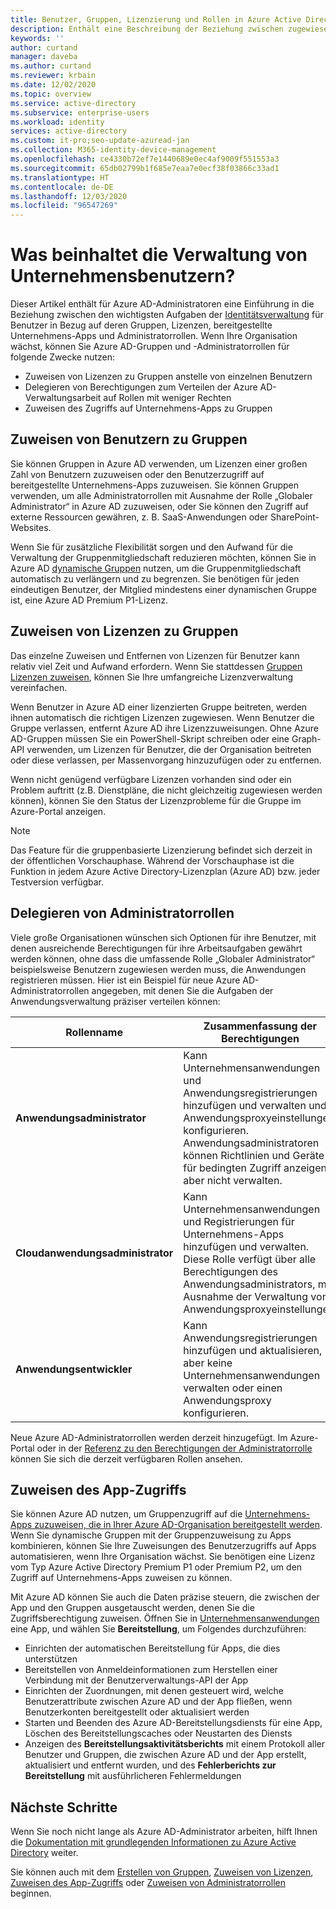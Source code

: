 ```yaml
---
title: Benutzer, Gruppen, Lizenzierung und Rollen in Azure Active Directory
description: Enthält eine Beschreibung der Beziehung zwischen zugewiesenen Benutzern und Lizenzen, Administratorrollen und Gruppenmitgliedschaft in Azure Active Directory.
keywords: ''
author: curtand
manager: daveba
ms.author: curtand
ms.reviewer: krbain
ms.date: 12/02/2020
ms.topic: overview
ms.service: active-directory
ms.subservice: enterprise-users
ms.workload: identity
services: active-directory
ms.custom: it-pro;seo-update-azuread-jan
ms.collection: M365-identity-device-management
ms.openlocfilehash: ce4330b72ef7e1440689e0ec4af9009f551553a3
ms.sourcegitcommit: 65db02799b1f685e7eaa7e0ecf38f03866c33ad1
ms.translationtype: HT
ms.contentlocale: de-DE
ms.lasthandoff: 12/03/2020
ms.locfileid: "96547269"
---
```

# <a name="what-is-enterprise-user-management"></a>Was beinhaltet die Verwaltung von Unternehmensbenutzern?

Dieser Artikel enthält für Azure AD-Administratoren eine Einführung in die Beziehung zwischen den wichtigsten Aufgaben der [Identitätsverwaltung](../fundamentals/active-directory-whatis.md?context=azure%2factive-directory%2fusers-groups-roles%2fcontext%2fugr-context) für Benutzer in Bezug auf deren Gruppen, Lizenzen, bereitgestellte Unternehmens-Apps und Administratorrollen. Wenn Ihre Organisation wächst, können Sie Azure AD-Gruppen und -Administratorrollen für folgende Zwecke nutzen:

* Zuweisen von Lizenzen zu Gruppen anstelle von einzelnen Benutzern
* Delegieren von Berechtigungen zum Verteilen der Azure AD-Verwaltungsarbeit auf Rollen mit weniger Rechten
* Zuweisen des Zugriffs auf Unternehmens-Apps zu Gruppen

## <a name="assign-users-to-groups"></a>Zuweisen von Benutzern zu Gruppen

Sie können Gruppen in Azure AD verwenden, um Lizenzen einer großen Zahl von Benutzern zuzuweisen oder den Benutzerzugriff auf bereitgestellte Unternehmens-Apps zuzuweisen. Sie können Gruppen verwenden, um alle Administratorrollen mit Ausnahme der Rolle „Globaler Administrator“ in Azure AD zuzuweisen, oder Sie können den Zugriff auf externe Ressourcen gewähren, z. B. SaaS-Anwendungen oder SharePoint-Websites.

Wenn Sie für zusätzliche Flexibilität sorgen und den Aufwand für die Verwaltung der Gruppenmitgliedschaft reduzieren möchten, können Sie in Azure AD [dynamische Gruppen](groups-create-rule.md) nutzen, um die Gruppenmitgliedschaft automatisch zu verlängern und zu begrenzen. Sie benötigen für jeden eindeutigen Benutzer, der Mitglied mindestens einer dynamischen Gruppe ist, eine Azure AD Premium P1-Lizenz.

## <a name="assign-licenses-to-groups"></a>Zuweisen von Lizenzen zu Gruppen

Das einzelne Zuweisen und Entfernen von Lizenzen für Benutzer kann relativ viel Zeit und Aufwand erfordern. Wenn Sie stattdessen [Gruppen Lizenzen zuweisen](../fundamentals/license-users-groups.md?context=azure%2factive-directory%2fusers-groups-roles%2fcontext%2fugr-context), können Sie Ihre umfangreiche Lizenzverwaltung vereinfachen.

Wenn Benutzer in Azure AD einer lizenzierten Gruppe beitreten, werden ihnen automatisch die richtigen Lizenzen zugewiesen. Wenn Benutzer die Gruppe verlassen, entfernt Azure AD ihre Lizenzzuweisungen. Ohne Azure AD-Gruppen müssen Sie ein PowerShell-Skript schreiben oder eine Graph-API verwenden, um Lizenzen für Benutzer, die der Organisation beitreten oder diese verlassen, per Massenvorgang hinzuzufügen oder zu entfernen.

Wenn nicht genügend verfügbare Lizenzen vorhanden sind oder ein Problem auftritt (z.B. Dienstpläne, die nicht gleichzeitig zugewiesen werden können), können Sie den Status der Lizenzprobleme für die Gruppe im Azure-Portal anzeigen.

>[!NOTE]
>Das Feature für die gruppenbasierte Lizenzierung befindet sich derzeit in der öffentlichen Vorschauphase. Während der Vorschauphase ist die Funktion in jedem Azure Active Directory-Lizenzplan (Azure AD) bzw. jeder Testversion verfügbar.

## <a name="delegate-administrator-roles"></a>Delegieren von Administratorrollen

Viele große Organisationen wünschen sich Optionen für ihre Benutzer, mit denen ausreichende Berechtigungen für ihre Arbeitsaufgaben gewährt werden können, ohne dass die umfassende Rolle „Globaler Administrator“ beispielsweise Benutzern zugewiesen werden muss, die Anwendungen registrieren müssen. Hier ist ein Beispiel für neue Azure AD-Administratorrollen angegeben, mit denen Sie die Aufgaben der Anwendungsverwaltung präziser verteilen können:

 Rollenname | Zusammenfassung der Berechtigungen
 --------- | -------------------
 **Anwendungsadministrator** | Kann Unternehmensanwendungen und Anwendungsregistrierungen hinzufügen und verwalten und Anwendungsproxyeinstellungen konfigurieren. Anwendungsadministratoren können Richtlinien und Geräte für bedingten Zugriff anzeigen, aber nicht verwalten.
 **Cloudanwendungsadministrator** | Kann Unternehmensanwendungen und Registrierungen für Unternehmens-Apps hinzufügen und verwalten. Diese Rolle verfügt über alle Berechtigungen des Anwendungsadministrators, mit Ausnahme der Verwaltung von Anwendungsproxyeinstellungen.
**Anwendungsentwickler** | Kann Anwendungsregistrierungen hinzufügen und aktualisieren, aber keine Unternehmensanwendungen verwalten oder einen Anwendungsproxy konfigurieren.

Neue Azure AD-Administratorrollen werden derzeit hinzugefügt. Im Azure-Portal oder in der [Referenz zu den Berechtigungen der Administratorrolle ](../roles/permissions-reference.md) können Sie sich die derzeit verfügbaren Rollen ansehen.

## <a name="assign-app-access"></a>Zuweisen des App-Zugriffs

Sie können Azure AD nutzen, um Gruppenzugriff auf die [Unternehmens-Apps zuzuweisen, die in Ihrer Azure AD-Organisation bereitgestellt werden](../manage-apps/assign-user-or-group-access-portal.md?context=azure%2factive-directory%2fusers-groups-roles%2fcontext%2fugr-context). Wenn Sie dynamische Gruppen mit der Gruppenzuweisung zu Apps kombinieren, können Sie Ihre Zuweisungen des Benutzerzugriffs auf Apps automatisieren, wenn Ihre Organisation wächst. Sie benötigen eine Lizenz vom Typ Azure Active Directory Premium P1 oder Premium P2, um den Zugriff auf Unternehmens-Apps zuweisen zu können.

Mit Azure AD können Sie auch die Daten präzise steuern, die zwischen der App und den Gruppen ausgetauscht werden, denen Sie die Zugriffsberechtigung zuweisen. Öffnen Sie in [Unternehmensanwendungen](https://portal.azure.com/#blade/Microsoft_AAD_IAM/StartboardApplicationsMenuBlade/AllApps) eine App, und wählen Sie **Bereitstellung**, um Folgendes durchzuführen:

* Einrichten der automatischen Bereitstellung für Apps, die dies unterstützen
* Bereitstellen von Anmeldeinformationen zum Herstellen einer Verbindung mit der Benutzerverwaltungs-API der App
* Einrichten der Zuordnungen, mit denen gesteuert wird, welche Benutzerattribute zwischen Azure AD und der App fließen, wenn Benutzerkonten bereitgestellt oder aktualisiert werden
* Starten und Beenden des Azure AD-Bereitstellungsdiensts für eine App, Löschen des Bereitstellungscaches oder Neustarten des Diensts
* Anzeigen des **Bereitstellungsaktivitätsberichts** mit einem Protokoll aller Benutzer und Gruppen, die zwischen Azure AD und der App erstellt, aktualisiert und entfernt wurden, und des **Fehlerberichts zur Bereitstellung** mit ausführlicheren Fehlermeldungen

## <a name="next-steps"></a>Nächste Schritte

Wenn Sie noch nicht lange als Azure AD-Administrator arbeiten, hilft Ihnen die [Dokumentation mit grundlegenden Informationen zu Azure Active Directory](../fundamentals/index.yml) weiter.

Sie können auch mit dem [Erstellen von Gruppen](../fundamentals/active-directory-groups-create-azure-portal.md?context=azure%2factive-directory%2fusers-groups-roles%2fcontext%2fugr-context), [Zuweisen von Lizenzen](../fundamentals/license-users-groups.md?context=azure%2factive-directory%2fusers-groups-roles%2fcontext%2fugr-context), [Zuweisen des App-Zugriffs](../manage-apps/assign-user-or-group-access-portal.md?context=azure%2factive-directory%2fusers-groups-roles%2fcontext%2fugr-context) oder [Zuweisen von Administratorrollen](../roles/permissions-reference.md) beginnen.